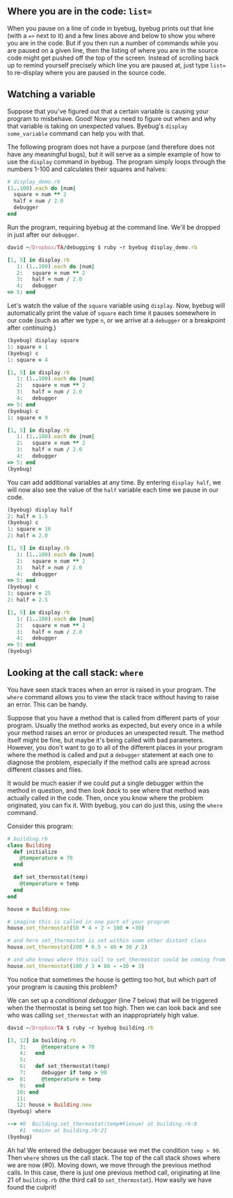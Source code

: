 ## Where you are in the code: `list=`

When you pause on a line of code in byebug, byebug prints out that line
(with a `=>` next to it) and a few lines above and below to show you
where you are in the code. But if you then run a number of commands
while you are paused on a given line, then the listing of where you are
in the source code might get pushed off the top of the screen. Instead
of scrolling back up to remind yourself precisely which line you are
paused at, just type `list=` to re-display where you are paused in the
source code.

## Watching a variable

Suppose that you've figured out that a certain variable is causing your program
to misbehave. Good! Now you need to figure out when and why that
variable is taking on unexpected values. Byebug's `display
some_variable` command can help you with that.

The following program does not have a purpose (and therefore does not
have any meaningful bugs), but it will serve as a simple example of how
to use the `display` command in byebug. The program simply loops through
the numbers 1-100 and calculates their squares and halves:

```ruby
# display_demo.rb
(1..100).each do |num|
  square = num ** 2
  half = num / 2.0
  debugger
end
```

Run the program, requiring byebug at the command line. We'll be dropped
in just after our `debugger`.

```ruby
david ~/Dropbox/TA/debugging $ ruby -r byebug display_demo.rb

[1, 5] in display.rb
   1: (1..100).each do |num|
   2:   square = num ** 2
   3:   half = num / 2.0
   4:   debugger
=> 5: end
```

Let's watch the value of the `square` variable using `display`. Now,
byebug will automatically print the value of `square` each time it
pauses somewhere in our code (such as after we type `n`, or we arrive
at a `debugger` or a breakpoint after `c`ontinuing.)

```ruby
(byebug) display square
1: square = 1
(byebug) c
1: square = 4

[1, 5] in display.rb
   1: (1..100).each do |num|
   2:   square = num ** 2
   3:   half = num / 2.0
   4:   debugger
=> 5: end
(byebug) c
1: square = 9

[1, 5] in display.rb
   1: (1..100).each do |num|
   2:   square = num ** 2
   3:   half = num / 2.0
   4:   debugger
=> 5: end
(byebug)
```

You can add additional variables at any time. By entering `display
half`, we will now also see the value of the `half` variable each time
we pause in our code.

```ruby
(byebug) display half
2: half = 1.5
(byebug) c
1: square = 16
2: half = 2.0

[1, 5] in display.rb
   1: (1..100).each do |num|
   2:   square = num ** 2
   3:   half = num / 2.0
   4:   debugger
=> 5: end
(byebug) c
1: square = 25
2: half = 2.5

[1, 5] in display.rb
   1: (1..100).each do |num|
   2:   square = num ** 2
   3:   half = num / 2.0
   4:   debugger
=> 5: end
(byebug)
```

## Looking at the call stack: `where`

You have seen stack traces when an error is raised in your program. The
`where` command allows you to view the stack trace without having to
raise an error. This can be handy.


Suppose that you have a method that is called from different parts of
your program. Usually the method works as expected, but every once in a
while your method raises an error or produces an unexpected result. The
method itself might be fine, but maybe it's being called with bad
parameters. However, you don't want to go to all of the different places
in your program where the method is called and put a `debugger`
statement at each one to diagnose the problem, especially if the method
calls are spread across different classes and files.

It would be much easier if we could put a single debugger within the
method in question, and then *look back* to see where that method was
actually called in the code. Then, once you know where the problem
originated, you can fix it. With byebug, you can do just this, using the
`where` command.

Consider this program:

```ruby
# building.rb
class Building
  def initialize
    @temperature = 70
  end

  def set_thermostat(temp)
    @temperature = temp
  end
end

house = Building.new

# imagine this is called in one part of your program
house.set_thermostat(50 * 4 - 2 - 100 + -30)

# and here set_thermostat is set within some other distant class
house.set_thermostat(200 * 0.5 - 40 + 30 / 2)

# and who knows where this call to set_thermostat could be coming from
house.set_thermostat(100 / 3 + 80 - -30 + 3)
```

You notice that sometimes the house is getting too hot, but which part
of your program is causing this problem?

We can set up a *conditional debugger* (line 7 below) that will be
triggered when the thermostat is being set too high. Then we can look
back and see who was calling `set_thermostat` with an inappropriately
high value.

```ruby
david ~/Dropbox/TA $ ruby -r byebug building.rb

[3, 12] in building.rb
    3:     @temperature = 70
    4:   end
    5:
    6:   def set_thermostat(temp)
    7:     debugger if temp > 90
=>  8:     @temperature = temp
    9:   end
   10: end
   11:
   12: house = Building.new
(byebug) where

--> #0  Building.set_thermostat(temp#Fixnum) at building.rb:8
    #1  <main> at building.rb:21
(byebug)
```

Ah ha! We entered the debugger because we met the condition `temp > 90`.
Then `where` shows us the call stack. The top of the call stack shows
where we are now (#0). Moving down, we move through the previous method
calls. In this case, there is just one previous method call, originating
at line 21 of `building.rb` (the third call to `set_thermostat`). How
easily we have found the culprit!
